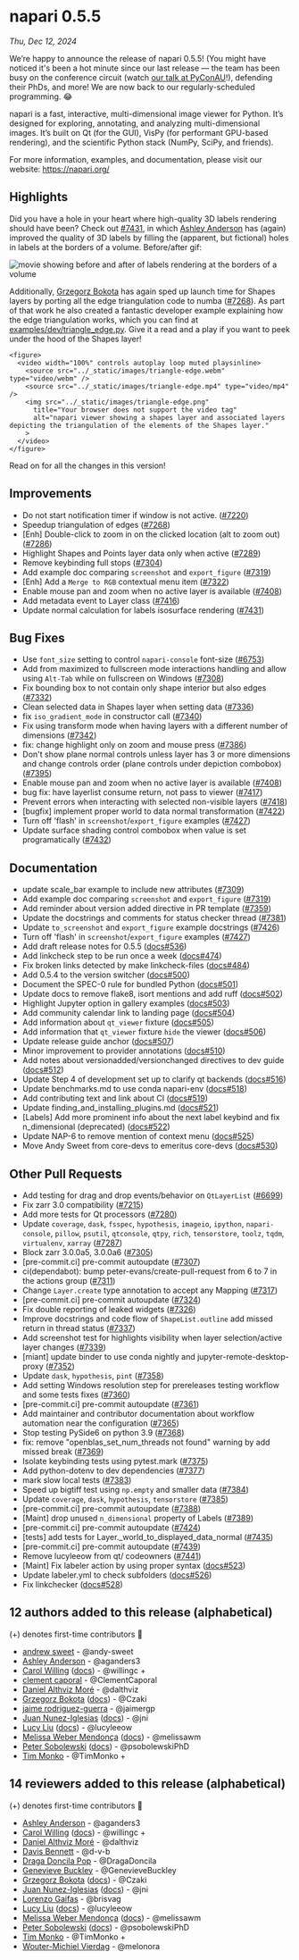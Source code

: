 # napari 0.5.5

*Thu, Dec 12, 2024*

We’re happy to announce the release of napari 0.5.5! (You might have noticed it's been a hot minute since our last release — the team has been busy on the conference circuit (watch [our talk at PyConAU](https://youtu.be/EYmTLGwScBI?si=5SUqxVYuhyAmlD6H)!), defending their PhDs, and more! We are now back to our regularly-scheduled programming. 😂

napari is a fast, interactive, multi-dimensional image viewer for Python. It’s designed for exploring, annotating, and analyzing multi-dimensional images. It’s built on Qt (for the GUI), VisPy (for performant GPU-based rendering), and the scientific Python stack (NumPy, SciPy, and friends).

For more information, examples, and documentation, please visit our website: https://napari.org/

## Highlights

Did you have a hole in your heart where high-quality 3D labels rendering should
have been? Check out [#7431](https://github.com/napari/napari/pull/7431), in
which [Ashley Anderson](https://github.com/aganders3) has (again) improved the
quality of 3D labels by filling the (apparent, but fictional) holes in labels
at the borders of a volume. Before/after gif:

![movie showing before and after of labels rendering at the borders of a
volume](https://github.com/user-attachments/assets/728505be-d212-417b-a29e-7228761ffed3)

Additionally, [Grzegorz Bokota](https://github.com/Czaki) has again sped up
launch time for Shapes layers by porting all the edge triangulation code to
numba ([#7268](https://github.com/napari/napari/pull/7268)). As part of that
work he also created a fantastic developer example explaining how the edge
triangulation works, which you can find at
[examples/dev/triangle_edge.py](https://github.com/napari/napari/blob/b2edccd6e40e04467ccfeec0257c2160783f7187/examples/dev/triangle_edge.py).
Give it a read and a play if you want to peek under the hood of the Shapes
layer!

```{raw} html
<figure>
  <video width="100%" controls autoplay loop muted playsinline>
    <source src="../_static/images/triangle-edge.webm" type="video/webm" />
    <source src="../_static/images/triangle-edge.mp4" type="video/mp4" />
    <img src="../_static/images/triangle-edge.png"
      title="Your browser does not support the video tag"
      alt="napari viewer showing a shapes layer and associated layers depicting the triangulation of the elements of the Shapes layer."
    >
  </video>
</figure>
```

Read on for all the changes in this version!


## Improvements

- Do not start notification timer if window is not active. ([#7220](https://github.com/napari/napari/pull/7220))
- Speedup triangulation of edges ([#7268](https://github.com/napari/napari/pull/7268))
- [Enh] Double-click to zoom in on the clicked location (alt to zoom out) ([#7286](https://github.com/napari/napari/pull/7286))
- Highlight Shapes and Points layer data only when active ([#7289](https://github.com/napari/napari/pull/7289))
- Remove keybinding full stops ([#7304](https://github.com/napari/napari/pull/7304))
- Add example doc comparing `screenshot` and `export_figure` ([#7319](https://github.com/napari/napari/pull/7319))
- [Enh] Add a `Merge to RGB` contextual menu item ([#7322](https://github.com/napari/napari/pull/7322))
- Enable mouse pan and zoom when no active layer is available ([#7408](https://github.com/napari/napari/pull/7408))
- Add metadata event to Layer class ([#7416](https://github.com/napari/napari/pull/7416))
- Update normal calculation for labels isosurface rendering ([#7431](https://github.com/napari/napari/pull/7431))

## Bug Fixes

- Use `font_size` setting to control `napari-console` font-size ([#6753](https://github.com/napari/napari/pull/6753))
- Add from maximized to fullscreen mode interactions handling and allow using `Alt-Tab` while on fullscreen on Windows ([#7308](https://github.com/napari/napari/pull/7308))
- Fix bounding box to not contain only shape interior but also edges ([#7332](https://github.com/napari/napari/pull/7332))
- Clean selected data in Shapes layer when setting data ([#7336](https://github.com/napari/napari/pull/7336))
- fix `iso_gradient_mode` in constructor call ([#7340](https://github.com/napari/napari/pull/7340))
- Fix using transform mode when having layers with a different number of dimensions ([#7342](https://github.com/napari/napari/pull/7342))
- fix: change highlight only on zoom and mouse press ([#7386](https://github.com/napari/napari/pull/7386))
- Don't show plane normal controls unless layer has 3 or more dimensions and change controls order (plane controls under depiction combobox) ([#7395](https://github.com/napari/napari/pull/7395))
- Enable mouse pan and zoom when no active layer is available ([#7408](https://github.com/napari/napari/pull/7408))
- bug fix: have layerlist consume return, not pass to viewer ([#7417](https://github.com/napari/napari/pull/7417))
- Prevent errors when interacting with selected non-visible layers ([#7418](https://github.com/napari/napari/pull/7418))
- [bugfix] implement proper world to data normal transformation ([#7422](https://github.com/napari/napari/pull/7422))
- Turn off 'flash' in `screenshot`/`export_figure` examples ([#7427](https://github.com/napari/napari/pull/7427))
- Update surface shading control combobox when value is set programatically ([#7432](https://github.com/napari/napari/pull/7432))

## Documentation

- update scale_bar example to include new attributes ([#7309](https://github.com/napari/napari/pull/7309))
- Add example doc comparing `screenshot` and `export_figure` ([#7319](https://github.com/napari/napari/pull/7319))
- Add reminder about version added directive in PR template ([#7359](https://github.com/napari/napari/pull/7359))
- Update the docstrings and comments for status checker thread ([#7381](https://github.com/napari/napari/pull/7381))
- Update `to_screenshot` and `export_figure` example docstrings ([#7426](https://github.com/napari/napari/pull/7426))
- Turn off 'flash' in `screenshot`/`export_figure` examples ([#7427](https://github.com/napari/napari/pull/7427))
- Add draft release notes for 0.5.5 ([docs#536](https://github.com/napari/docs/pull/536))
- Add linkcheck step to be run once a week ([docs#474](https://github.com/napari/docs/pull/474))
- Fix broken links detected by make linkcheck-files ([docs#484](https://github.com/napari/docs/pull/484))
- Add 0.5.4 to the version switcher ([docs#500](https://github.com/napari/docs/pull/500))
- Document the SPEC-0 rule for bundled Python ([docs#501](https://github.com/napari/docs/pull/501))
- Update docs to remove flake8, isort mentions and add ruff ([docs#502](https://github.com/napari/docs/pull/502))
- Highlight Jupyter option in gallery examples ([docs#503](https://github.com/napari/docs/pull/503))
- Add community calendar link to landing page ([docs#504](https://github.com/napari/docs/pull/504))
- Add information about `qt_viewer` fixture ([docs#505](https://github.com/napari/docs/pull/505))
- Add information that `qt_viewer` fixture `hide` the viewer ([docs#506](https://github.com/napari/docs/pull/506))
- Update release guide anchor ([docs#507](https://github.com/napari/docs/pull/507))
- Minor improvement to provider annotations ([docs#510](https://github.com/napari/docs/pull/510))
- Add notes about versionadded/versionchanged directives to dev guide ([docs#512](https://github.com/napari/docs/pull/512))
- Update Step 4 of development set up to clarify qt backends ([docs#516](https://github.com/napari/docs/pull/516))
- Update benchmarks.md to use conda napari-env ([docs#518](https://github.com/napari/docs/pull/518))
- Add contributing text and link about CI ([docs#519](https://github.com/napari/docs/pull/519))
- Update finding_and_installing_plugins.md ([docs#521](https://github.com/napari/docs/pull/521))
- [Labels] Add more prominent info about the next label keybind and fix n_dimensional (deprecated) ([docs#522](https://github.com/napari/docs/pull/522))
- Update NAP-6 to remove mention of context menu ([docs#525](https://github.com/napari/docs/pull/525))
- Move Andy Sweet from core-devs to emeritus core-devs ([docs#530](https://github.com/napari/docs/pull/530))

## Other Pull Requests

- Add testing for drag and drop events/behavior on `QtLayerList` ([#6699](https://github.com/napari/napari/pull/6699))
- Fix zarr 3.0 compatibility ([#7215](https://github.com/napari/napari/pull/7215))
- Add more tests for Qt processors ([#7280](https://github.com/napari/napari/pull/7280))
- Update `coverage`, `dask`, `fsspec`, `hypothesis`, `imageio`, `ipython`, `napari-console`, `pillow`, `psutil`, `qtconsole`, `qtpy`, `rich`, `tensorstore`, `toolz`, `tqdm`, `virtualenv`, `xarray` ([#7287](https://github.com/napari/napari/pull/7287))
- Block zarr 3.0.0a5, 3.0.0a6 ([#7305](https://github.com/napari/napari/pull/7305))
- [pre-commit.ci] pre-commit autoupdate ([#7307](https://github.com/napari/napari/pull/7307))
- ci(dependabot): bump peter-evans/create-pull-request from 6 to 7 in the actions group ([#7311](https://github.com/napari/napari/pull/7311))
- Change `Layer.create` type annotation to accept any Mapping ([#7317](https://github.com/napari/napari/pull/7317))
- [pre-commit.ci] pre-commit autoupdate ([#7324](https://github.com/napari/napari/pull/7324))
- Fix double reporting of leaked widgets ([#7326](https://github.com/napari/napari/pull/7326))
- Improve docstrings and code flow of `ShapeList.outline` add missed return in thread status ([#7337](https://github.com/napari/napari/pull/7337))
- Add screenshot test for highlights visibility when layer selection/active layer changes ([#7339](https://github.com/napari/napari/pull/7339))
- [miant] update binder to use conda nightly and jupyter-remote-desktop-proxy ([#7352](https://github.com/napari/napari/pull/7352))
- Update `dask`, `hypothesis`, `pint` ([#7358](https://github.com/napari/napari/pull/7358))
- Add setting Windows resolution step for prereleases testing workflow and some tests fixes ([#7360](https://github.com/napari/napari/pull/7360))
- [pre-commit.ci] pre-commit autoupdate ([#7361](https://github.com/napari/napari/pull/7361))
- Add maintainer and contributor documentation about workflow automation near the configuration ([#7365](https://github.com/napari/napari/pull/7365))
- Stop testing PySide6 on python 3.9 ([#7368](https://github.com/napari/napari/pull/7368))
- fix: remove "openblas_set_num_threads not found" warning by add missed break ([#7369](https://github.com/napari/napari/pull/7369))
- Isolate keybinding tests using pytest.mark ([#7375](https://github.com/napari/napari/pull/7375))
- Add python-dotenv to dev dependencies ([#7377](https://github.com/napari/napari/pull/7377))
- mark slow local tests ([#7383](https://github.com/napari/napari/pull/7383))
- Speed up bigtiff test using `np.empty` and smaller data ([#7384](https://github.com/napari/napari/pull/7384))
- Update `coverage`, `dask`, `hypothesis`, `tensorstore` ([#7385](https://github.com/napari/napari/pull/7385))
- [pre-commit.ci] pre-commit autoupdate ([#7388](https://github.com/napari/napari/pull/7388))
- [Maint] drop unused `n_dimensional` property of Labels ([#7389](https://github.com/napari/napari/pull/7389))
- [pre-commit.ci] pre-commit autoupdate ([#7424](https://github.com/napari/napari/pull/7424))
- [tests] add tests for Layer._world_to_displayed_data_normal ([#7435](https://github.com/napari/napari/pull/7435))
- [pre-commit.ci] pre-commit autoupdate ([#7439](https://github.com/napari/napari/pull/7439))
- Remove lucyleeow from qt/ codeowners ([#7441](https://github.com/napari/napari/pull/7441))
- [Maint] Fix labeler action by using proper syntax ([docs#523](https://github.com/napari/docs/pull/523))
- Update labeler.yml to check subfolders ([docs#526](https://github.com/napari/docs/pull/526))
- Fix linkchecker ([docs#528](https://github.com/napari/docs/pull/528))


## 12 authors added to this release (alphabetical)

(+) denotes first-time contributors 🥳

- [andrew sweet](https://github.com/napari/docs/commits?author=andy-sweet) - @andy-sweet
- [Ashley Anderson](https://github.com/napari/napari/commits?author=aganders3) - @aganders3
- [Carol Willing](https://github.com/napari/napari/commits?author=willingc) ([docs](https://github.com/napari/docs/commits?author=willingc))  - @willingc +
- [clement caporal](https://github.com/napari/napari/commits?author=ClementCaporal) - @ClementCaporal
- [Daniel Althviz Moré](https://github.com/napari/napari/commits?author=dalthviz) - @dalthviz
- [Grzegorz Bokota](https://github.com/napari/napari/commits?author=Czaki) ([docs](https://github.com/napari/docs/commits?author=Czaki))  - @Czaki
- [jaime rodriguez-guerra](https://github.com/napari/docs/commits?author=jaimergp) - @jaimergp
- [Juan Nunez-Iglesias](https://github.com/napari/napari/commits?author=jni) ([docs](https://github.com/napari/docs/commits?author=jni))  - @jni
- [Lucy Liu](https://github.com/napari/napari/commits?author=lucyleeow) ([docs](https://github.com/napari/docs/commits?author=lucyleeow))  - @lucyleeow
- [Melissa Weber Mendonça](https://github.com/napari/napari/commits?author=melissawm) ([docs](https://github.com/napari/docs/commits?author=melissawm))  - @melissawm
- [Peter Sobolewski](https://github.com/napari/napari/commits?author=psobolewskiPhD) ([docs](https://github.com/napari/docs/commits?author=psobolewskiPhD))  - @psobolewskiPhD
- [Tim Monko](https://github.com/napari/napari/commits?author=TimMonko) - @TimMonko +


## 14 reviewers added to this release (alphabetical)

(+) denotes first-time contributors 🥳

- [Ashley Anderson](https://github.com/napari/napari/commits?author=aganders3) - @aganders3
- [Carol Willing](https://github.com/napari/napari/commits?author=willingc) ([docs](https://github.com/napari/docs/commits?author=willingc))  - @willingc +
- [Daniel Althviz Moré](https://github.com/napari/napari/commits?author=dalthviz) - @dalthviz
- [Davis Bennett](https://github.com/napari/docs/commits?author=d-v-b) - @d-v-b
- [Draga Doncila Pop](https://github.com/napari/docs/commits?author=DragaDoncila) - @DragaDoncila
- [Genevieve Buckley](https://github.com/napari/docs/commits?author=GenevieveBuckley) - @GenevieveBuckley
- [Grzegorz Bokota](https://github.com/napari/napari/commits?author=Czaki) ([docs](https://github.com/napari/docs/commits?author=Czaki))  - @Czaki
- [Juan Nunez-Iglesias](https://github.com/napari/napari/commits?author=jni) ([docs](https://github.com/napari/docs/commits?author=jni))  - @jni
- [Lorenzo Gaifas](https://github.com/napari/docs/commits?author=brisvag) - @brisvag
- [Lucy Liu](https://github.com/napari/napari/commits?author=lucyleeow) ([docs](https://github.com/napari/docs/commits?author=lucyleeow))  - @lucyleeow
- [Melissa Weber Mendonça](https://github.com/napari/napari/commits?author=melissawm) ([docs](https://github.com/napari/docs/commits?author=melissawm))  - @melissawm
- [Peter Sobolewski](https://github.com/napari/napari/commits?author=psobolewskiPhD) ([docs](https://github.com/napari/docs/commits?author=psobolewskiPhD))  - @psobolewskiPhD
- [Tim Monko](https://github.com/napari/napari/commits?author=TimMonko) - @TimMonko +
- [Wouter-Michiel Vierdag](https://github.com/napari/docs/commits?author=melonora) - @melonora

